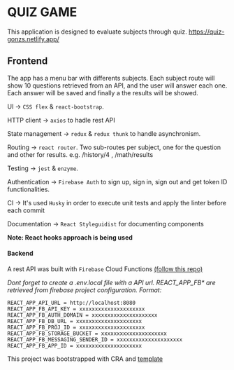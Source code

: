 # QUIZ GAME

This application is designed to evaluate subjects through quiz. https://quiz-gonzs.netlify.app/

## Frontend

The app has a menu bar with differents subjects. Each subject route will show 10 questions retrieved from an API, and the user will answer each one. Each answer will be saved and finally a the results will be showed.

UI -> `CSS flex` & `react-bootstrap`.

HTTP client -> `axios` to hadle rest API

State management -> `redux` & `redux thunk` to handle asynchronism.

Routing -> `react router`. Two sub-routes per subject, one for the question and other for results. e.g. /history/4 , /math/results

Testing -> `jest` & `enzyme`.

Authentication -> `Firebase Auth` to sign up, sign in, sign out and get token ID functionalities.

CI -> It's used `Husky` in order to execute unit tests and apply the linter before each commit

Documentation -> `React Styleguidist` for documenting components

**Note: React hooks approach is being used**

#### Backend

A rest API was built with `Firebase` Cloud Functions [(follow this repo)](https://github.com/gonzs/quiz-firebase-api)

_Dont forget to create a .env.local file with a API url. REACT_APP_FB\* are retrieved from firebase project configuration. Format:_

```shell
REACT_APP_API_URL = http://localhost:8080
REACT_APP_FB_API_KEY = xxxxxxxxxxxxxxxxxxxxx
REACT_APP_FB_AUTH_DOMAIN = xxxxxxxxxxxxxxxxxxxxx
REACT_APP_FB_DB_URL = xxxxxxxxxxxxxxxxxxxxx
REACT_APP_FB_PROJ_ID = xxxxxxxxxxxxxxxxxxxxx
REACT_APP_FB_STORAGE_BUCKET = xxxxxxxxxxxxxxxxxxxxx
REACT_APP_FB_MESSAGING_SENDER_ID = xxxxxxxxxxxxxxxxxxxxx
REACT_APP_FB_APP_ID = xxxxxxxxxxxxxxxxxxxxx
```

This project was bootstrapped with CRA and [template](https://github.com/gonzs/react-template)

